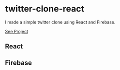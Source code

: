 # twitter-clone-react

I made a simple twitter clone using React and Firebase.

[See Project](https://sltxz.csb.app/)

## React
## Firebase
